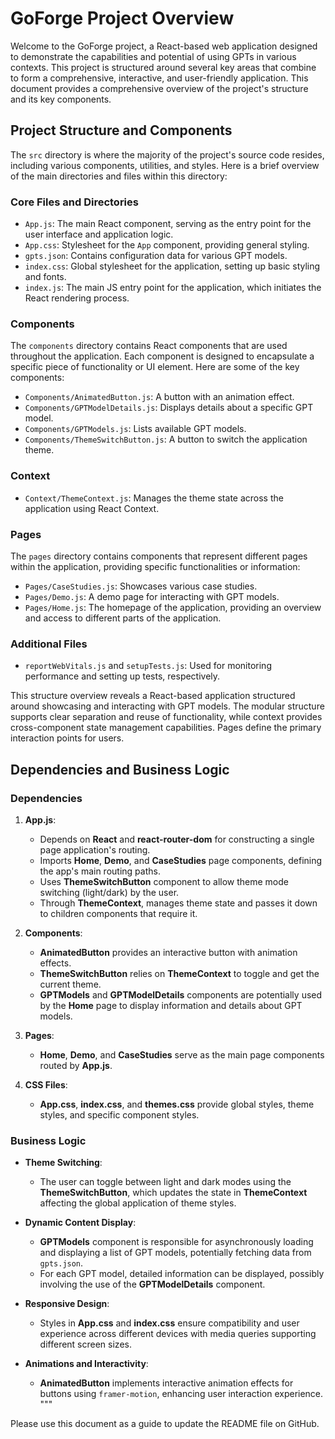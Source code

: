 # GoForge Project Overview

Welcome to the GoForge project, a React-based web application designed to demonstrate the capabilities and potential of using GPTs in various contexts. This project is structured around several key areas that combine to form a comprehensive, interactive, and user-friendly application. This document provides a comprehensive overview of the project's structure and its key components.

## Project Structure and Components

The `src` directory is where the majority of the project's source code resides, including various components, utilities, and styles. Here is a brief overview of the main directories and files within this directory:

### Core Files and Directories

- `App.js`: The main React component, serving as the entry point for the user interface and application logic.
- `App.css`: Stylesheet for the `App` component, providing general styling.
- `gpts.json`: Contains configuration data for various GPT models.
- `index.css`: Global stylesheet for the application, setting up basic styling and fonts.
- `index.js`: The main JS entry point for the application, which initiates the React rendering process.

### Components

The `components` directory contains React components that are used throughout the application. Each component is designed to encapsulate a specific piece of functionality or UI element. Here are some of the key components:

- `Components/AnimatedButton.js`: A button with an animation effect.
- `Components/GPTModelDetails.js`: Displays details about a specific GPT model.
- `Components/GPTModels.js`: Lists available GPT models.
- `Components/ThemeSwitchButton.js`: A button to switch the application theme.

### Context

- `Context/ThemeContext.js`: Manages the theme state across the application using React Context.

### Pages

The `pages` directory contains components that represent different pages within the application, providing specific functionalities or information:

- `Pages/CaseStudies.js`: Showcases various case studies.
- `Pages/Demo.js`: A demo page for interacting with GPT models.
- `Pages/Home.js`: The homepage of the application, providing an overview and access to different parts of the application.

### Additional Files

- `reportWebVitals.js` and `setupTests.js`: Used for monitoring performance and setting up tests, respectively.

This structure overview reveals a React-based application structured around showcasing and interacting with GPT models. The modular structure supports clear separation and reuse of functionality, while context provides cross-component state management capabilities. Pages define the primary interaction points for users.


## Dependencies and Business Logic

### Dependencies
1. **App.js**:
   - Depends on **React** and **react-router-dom** for constructing a single page application's routing.
   - Imports **Home**, **Demo**, and **CaseStudies** page components, defining the app's main routing paths.
   - Uses **ThemeSwitchButton** component to allow theme mode switching (light/dark) by the user.
   - Through **ThemeContext**, manages theme state and passes it down to children components that require it.

2. **Components**:
   - **AnimatedButton** provides an interactive button with animation effects.
   - **ThemeSwitchButton** relies on **ThemeContext** to toggle and get the current theme.
   - **GPTModels** and **GPTModelDetails** components are potentially used by the **Home** page to display information and details about GPT models.

3. **Pages**:
   - **Home**, **Demo**, and **CaseStudies** serve as the main page components routed by **App.js**.

4. **CSS Files**:
   - **App.css**, **index.css**, and **themes.css** provide global styles, theme styles, and specific component styles.

### Business Logic
- **Theme Switching**:
  - The user can toggle between light and dark modes using the **ThemeSwitchButton**, which updates the state in **ThemeContext** affecting the global application of theme styles.

- **Dynamic Content Display**:
  - **GPTModels** component is responsible for asynchronously loading and displaying a list of GPT models, potentially fetching data from `gpts.json`.
  - For each GPT model, detailed information can be displayed, possibly involving the use of the **GPTModelDetails** component.

- **Responsive Design**:
  - Styles in **App.css** and **index.css** ensure compatibility and user experience across different devices with media queries supporting different screen sizes.

- **Animations and Interactivity**:
  - **AnimatedButton** implements interactive animation effects for buttons using `framer-motion`, enhancing user interaction experience.
"""

Please use this document as a guide to update the README file on GitHub.

